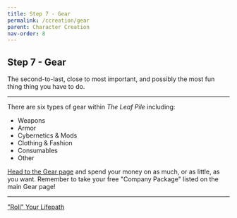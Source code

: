 ```yaml
---
title: Step 7 - Gear
permalink: /ccreation/gear
parent: Character Creation
nav-order: 8
---
```


## Step 7 - Gear

The second-to-last, close to most important, and possibly the most fun thing thing you have to do.

---

There are six types of gear within *The Leaf Pile* including:

* Weapons
* Armor
* Cybernetics & Mods
* Clothing & Fashion
* Consumables
* Other

[Head to the Gear page](/info/gear) and spend your money on as much, or as little, as you want. Remember to take your free "Company Package" listed on the main Gear page!

---

["Roll" Your Lifepath](/ccreation/lifepath)
